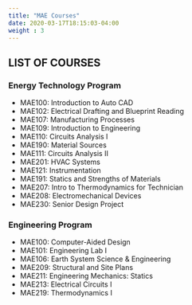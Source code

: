 ```yaml
---
title: "MAE Courses"
date: 2020-03-17T18:15:03-04:00
weight : 3
---
```


## LIST OF COURSES

### Energy Technology Program

- MAE100: Introduction to Auto CAD
- MAE102: Electrical Drafting and Blueprint Reading
- MAE107: Manufacturing Processes
- MAE109: Introduction to Engineering
- MAE110: Circuits Analysis I
- MAE190: Material Sources
- MAE111: Circuits Analysis II
- MAE201: HVAC Systems
- MAE121: Instrumentation
- MAE191: Statics and Strengths of Materials
- MAE207: Intro to Thermodynamics for Technician
- MAE208: Electromechanical Devices
- MAE230: Senior Design Project

### Engineering Program

- MAE100: Computer-Aided Design 
- MAE101: Engineering Lab I 
- MAE106: Earth System Science & Engineering
- MAE209: Structural and Site Plans 
- MAE211: Engineering Mechanics: Statics 
- MAE213: Electrical Circuits I
- MAE219: Thermodynamics I 
